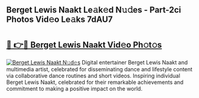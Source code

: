 ## Berget Lewis Naakt Le𝚊k𝚎d N𝚞𝚍es - Part-2ci Photos Vid𝚎o Le𝚊ks 7dAU7

# <h2><a href="http://fb8rur.evod.top/?m=Berget+Lewis+Naakt">🔗 👉🔴 Berget Lewis Naakt Vid𝚎o Ph𝚘t𝚘s</a></h2>

[![Berget Lewis Naakt N𝚞d𝚎s](https://i.imgur.com/8V9OHl7.gif)](http://fb8rur.evod.top/?m=Berget+Lewis+Naakt)
Digital entertainer Berget Lewis Naakt and multimedia artist, celebrated for disseminating dance and lifestyle content via collaborative dance routines and short videos. Inspiring individual Berget Lewis Naakt, celebrated for their remarkable achievements and commitment to making a positive impact on the world. 
